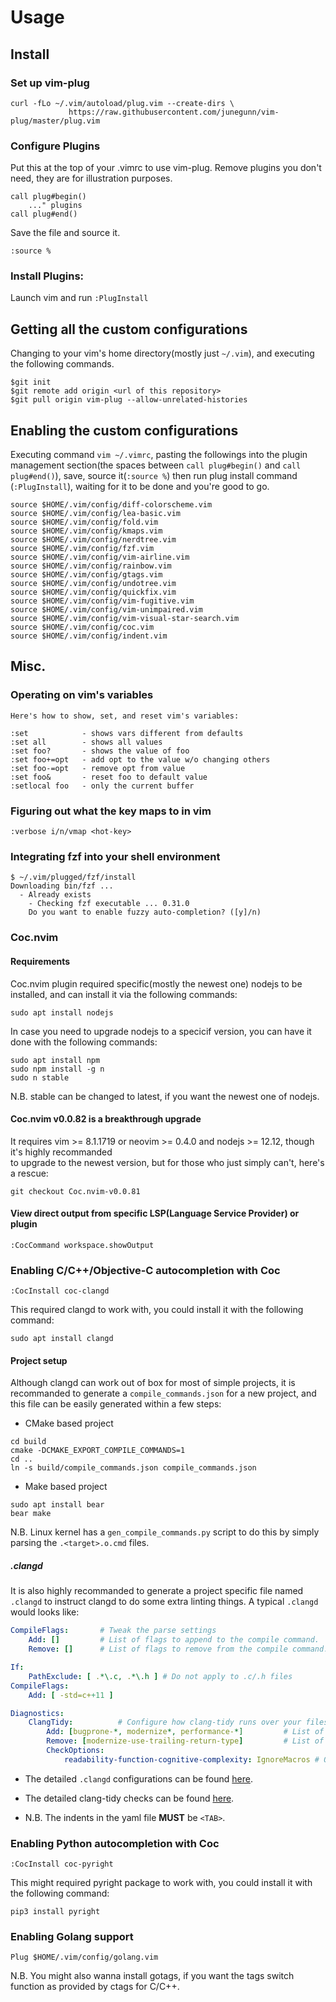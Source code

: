 # Usage
## Install
### Set up vim-plug
```shell
curl -fLo ~/.vim/autoload/plug.vim --create-dirs \
		     https://raw.githubusercontent.com/junegunn/vim-plug/master/plug.vim
```
### Configure Plugins
Put this at the top of your .vimrc to use vim-plug. Remove plugins you don't need, they are for illustration purposes.
```vim
call plug#begin()
	..." plugins
call plug#end()
```
Save the file and source it.
```vim
:source %
```
### Install Plugins:

Launch vim and run `:PlugInstall`

## Getting all the custom configurations
Changing to your vim's home directory(mostly just `~/.vim`), and executing the following commands.
```shell
$git init
$git remote add origin <url of this repository>
$git pull origin vim-plug --allow-unrelated-histories
```
## Enabling the custom configurations
Executing command `vim ~/.vimrc`, pasting the followings into the plugin management section(the spaces between `call plug#begin()` and `call plug#end()`), save, source it(`:source %`) then run plug install command (`:PlugInstall`), waiting for it to be done and you're good to go. 
```vim
source $HOME/.vim/config/diff-colorscheme.vim
source $HOME/.vim/config/lea-basic.vim
source $HOME/.vim/config/fold.vim
source $HOME/.vim/config/kmaps.vim
source $HOME/.vim/config/nerdtree.vim
source $HOME/.vim/config/fzf.vim
source $HOME/.vim/config/vim-airline.vim
source $HOME/.vim/config/rainbow.vim
source $HOME/.vim/config/gtags.vim
source $HOME/.vim/config/undotree.vim
source $HOME/.vim/config/quickfix.vim
source $HOME/.vim/config/vim-fugitive.vim
source $HOME/.vim/config/vim-unimpaired.vim
source $HOME/.vim/config/vim-visual-star-search.vim
source $HOME/.vim/config/coc.vim
source $HOME/.vim/config/indent.vim
```
## Misc.
### Operating on vim's variables
```vim
Here's how to show, set, and reset vim's variables:

:set            - shows vars different from defaults
:set all        - shows all values
:set foo?       - shows the value of foo
:set foo+=opt   - add opt to the value w/o changing others
:set foo-=opt   - remove opt from value
:set foo&       - reset foo to default value
:setlocal foo   - only the current buffer
```
### Figuring out what the key maps to in vim
```vim
:verbose i/n/vmap <hot-key>
```
### Integrating fzf into your shell environment
```shell
$ ~/.vim/plugged/fzf/install
Downloading bin/fzf ...
  - Already exists
    - Checking fzf executable ... 0.31.0
	Do you want to enable fuzzy auto-completion? ([y]/n)
```
### Coc.nvim

#### Requirements

Coc.nvim plugin required specific(mostly the newest one) nodejs to be installed, and 
can install it via the following commands:

```shell
sudo apt install nodejs
```
In case you need to upgrade nodejs to a specicif version, you can have it done with
the following commands:

```shell
sudo apt install npm
sudo npm install -g n
sudo n stable
```
N.B. stable can be changed to latest, if you want the newest one of nodejs.

#### Coc.nvim v0.0.82 is a breakthrough upgrade

It requires vim >= 8.1.1719 or neovim >= 0.4.0 and nodejs >= 12.12, though it's highly recommanded  
to upgrade to the newest version, but for those who just simply can't, here's a rescue:

```shell
git checkout Coc.nvim-v0.0.81
```
#### View direct output from specific  LSP(Language Service Provider) or plugin

```shell
:CocCommand workspace.showOutput
```

### Enabling C/C++/Objective-C autocompletion with Coc

```vim
:CocInstall coc-clangd
```
This required clangd to work with, you could install it with the following command:
```shell
sudo apt install clangd
```
#### Project setup
Although clangd can work out of box for most of simple projects, it is recommanded to generate a `compile_commands.json` for a new project, and this file can be easily generated within a few steps:
- CMake based project
```shell
cd build
cmake -DCMAKE_EXPORT_COMPILE_COMMANDS=1
cd ..
ln -s build/compile_commands.json compile_commands.json
```
- Make based project
```shell
sudo apt install bear
bear make
```
N.B. Linux kernel has a `gen_compile_commands.py` script to do this by simply parsing the `.<target>.o.cmd` files.
##### .clangd
It is also highly recommanded to generate a project specific file named `.clangd` to instruct clangd to do some extra linting things.
A typical `.clangd` would looks like:

```yaml
CompileFlags:       # Tweak the parse settings
	Add: []         # List of flags to append to the compile command.
	Remove: []      # List of flags to remove from the compile command.

If:
	PathExclude: [ .*\.c, .*\.h ] # Do not apply to .c/.h files
CompileFlags:
	Add: [ -std=c++11 ]

Diagnostics:
	ClangTidy:          # Configure how clang-tidy runs over your files.
		Add: [bugprone-*, modernize*, performance-*]         # List of checks. These can be globs, for example Add: 'bugprone-*'.
		Remove: [modernize-use-trailing-return-type]         # List of checks to disable, can be globs.
		CheckOptions:
			readability-function-cognitive-complexity: IgnoreMacros # Options for specific check

```
- The detailed `.clangd` configurations can be found [here](https://clangd.llvm.org/config).

- The detailed clang-tidy checks can be found [here](https://clangd.llvm.org/config.html#clangtidy). 

- N.B. The indents in the yaml file **MUST** be `<TAB>`.

### Enabling Python autocompletion with Coc

```vim
:CocInstall coc-pyright 
```
This might required pyright package to work with, you could install it with the following command:
```shell
pip3 install pyright
```
### Enabling Golang support
```vim
Plug $HOME/.vim/config/golang.vim
```
N.B. You might also wanna install gotags, if you want the tags switch function as provided by ctags 
for C/C++.
